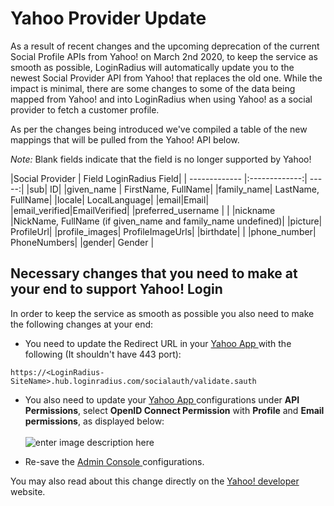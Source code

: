 # Yahoo Provider Update


As a result of recent changes and the upcoming deprecation of the current Social Profile APIs from Yahoo! on March 2nd 2020, to keep the service as smooth as possible, LoginRadius will automatically update you to the newest Social Provider API from Yahoo! that replaces the old one. While the impact is minimal, there are some changes to some of the data being mapped from Yahoo! and into LoginRadius when using Yahoo! as a social provider to fetch a customer profile.

As per the changes being introduced we've compiled a table of the new mappings that will be pulled from the Yahoo! API below.

*Note:* Blank fields indicate that the field is no longer supported by Yahoo!

|Social Provider | Field LoginRadius Field|
| ------------- |:-------------:| -----:|
|sub| ID|
|given_name | FirstName, FullName|
|family_name|  LastName, FullName|
|locale| LocalLanguage|
|email|Email|
|email_verified|EmailVerified|
|preferred_username | |
|nickname |NickName, FullName (if given_name and family_name undefined)|
|picture| ProfileUrl|
|profile_images| ProfileImageUrls|
|birthdate| |
|phone_number| PhoneNumbers|
|gender| Gender |


## Necessary changes that you need to make at your end to support Yahoo! Login

In order to keep the service as smooth as possible you also need to make the following changes at your end:

- You need to update the Redirect URL in your <a href='https://www.loginradius.com/pricing/'> Yahoo App </a> with the following (It shouldn't have 443 port):

```
https://<LoginRadius-SiteName>.hub.loginradius.com/socialauth/validate.sauth
```
- You also need to update your <a href='https://www.loginradius.com/pricing/'> Yahoo App </a> configurations under **API Permissions**, select **OpenID Connect Permission** with **Profile** and **Email permissions**, as displayed below:
<br><br>![enter image description here](https://apidocs.lrcontent.com/images/yahoo_app_126695ea03c7f222719.92588969.png "Yahoo App")

- Re-save the <a href='https://www.loginradius.com/pricing/'> Admin Console </a> configurations.

You may also read about this change directly on the [Yahoo! developer](https://developer.yahoo.com/oauth/social-directory-eol/) website.
